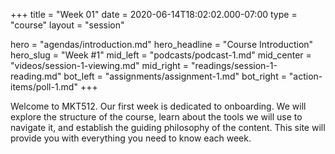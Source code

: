 +++
title = "Week 01"
date = 2020-06-14T18:02:02.000-07:00
type = "course"
layout = "session"

hero = "agendas/introduction.md"
hero_headline = "Course Introduction"
hero_slug = "Week #1"
mid_left = "podcasts/podcast-1.md"
mid_center = "videos/session-1-viewing.md"
mid_right = "readings/session-1-reading.md"
bot_left = "assignments/assignment-1.md"
bot_right = "action-items/poll-1.md"
+++

Welcome to MKT512. Our first week is dedicated to onboarding. We will explore the structure of the course, learn about the tools we will use to navigate it, and establish the guiding philosophy of the content. This site will provide you with everything you need to know each week.